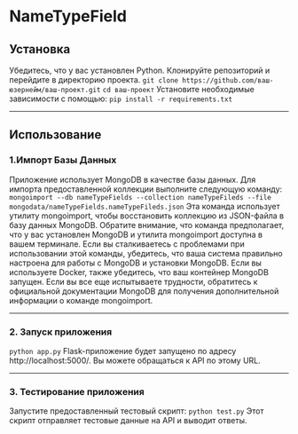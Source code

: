 # NameTypeField

## Установка
Убедитесь, что у вас установлен Python. Клонируйте репозиторий и перейдите в директорию проекта.
`git clone https://github.com/ваш-юзернейм/ваш-проект.git`
`cd ваш-проект`
Установите необходимые зависимости с помощью:
`pip install -r requirements.txt`

***
## Использование
### 1.Импорт Базы Данных
Приложение использует MongoDB в качестве базы данных. Для импорта предоставленной коллекции выполните следующую команду:
`mongoimport --db nameTypeFields --collection nameTypeFileds --file mongodata/nameTypeFields.nameTypeFileds.json`
Эта команда использует утилиту mongoimport, чтобы восстановить коллекцию из JSON-файла в базу данных MongoDB. Обратите внимание, что команда предполагает, что у вас установлен MongoDB и утилита mongoimport доступна в вашем терминале.
Если вы сталкиваетесь с проблемами при использовании этой команды, убедитесь, что ваша система правильно настроена для работы с MongoDB и установки MongoDB. Если вы используете Docker, также убедитесь, что ваш контейнер MongoDB запущен.
Если вы все еще испытываете трудности, обратитесь к официальной документации MongoDB для получения дополнительной информации о команде mongoimport.

***
### 2. Запуск приложения
`python app.py`
Flask-приложение будет запущено по адресу http://localhost:5000/. Вы можете обращаться к API по этому URL.

***
### 3. Тестирование приложения
Запустите предоставленный тестовый скрипт:
`python test.py`
Этот скрипт отправляет тестовые данные на API и выводит ответы.
